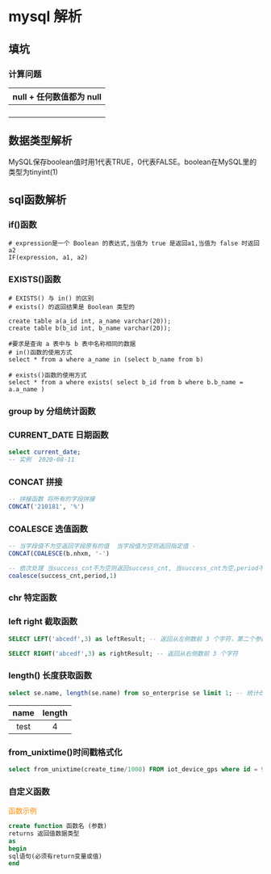 # mysql 解析



## 填坑

### 计算问题

| null + 任何数值都为 null |
| :----------------------: |
|                          |
|                          |
|                          |
|                          |





## 数据类型解析

MySQL保存boolean值时用1代表TRUE，0代表FALSE。boolean在MySQL里的类型为tinyint(1)



## sql函数解析

### if()函数

[参考资料]: https://www.cnblogs.com/zjdxr-up/p/8383609.html

```mysql
# expression是一个 Boolean 的表达式,当值为 true 是返回a1,当值为 false 时返回a2
IF(expression, a1, a2)  
```



### EXISTS()函数

[参考资料]: https://www.cnblogs.com/zhuyeshen/p/11984044.html

```mysql
# EXISTS() 与 in() 的区别
# exists() 的返回结果是 Boolean 类型的

create table a(a_id int, a_name varchar(20));
create table b(b_id int, b_name varchar(20));

#要求是查询 a 表中与 b 表中名称相同的数据
# in()函数的使用方式
select * from a where a_name in (select b_name from b)

# exists()函数的使用方式
select * from a where exists( select b_id from b where b.b_name = a.a_name )
```



### group by 分组统计函数

[参考资料]: https://blog.csdn.net/yaruli/article/details/79239859



### CURRENT_DATE  日期函数

```sql
select current_date;
-- 实例  2020-08-11
```



### CONCAT 拼接

```sql
-- 拼接函数 将所有的字段拼接
CONCAT('210181', '%')
```



### COALESCE 选值函数

[参考资料]:https://blog.csdn.net/yilulvxing/article/details/86595725

```sql
-- 当字段值不为空返回字段原有的值  当字段值为空则返回指定值 -
CONCAT(COALESCE(b.nhxm, '-')

-- 依次处理 当success_cnt不为空则返回success_cnt, 当success_cnt为空,period不为空则返回period, 当success_cnt和period都为空则返回1
coalesce(success_cnt,period,1)
```



### chr 特定函数

[参考资料]:https://blog.csdn.net/ssh4412/article/details/76732735



### left right 截取函数

[参考资料]:https://www.cnblogs.com/muzhuang/p/11763509.html

```sql
SELECT LEFT('abcedf',3) as leftResult; -- 返回从左侧数前 3 个字符，第二个参数不接收负数，会报错

SELECT RIGHT('abcedf',3) as rightResult; -- 返回从右侧数前 3 个字符
```



### length() 长度获取函数

```sql
select se.name, length(se.name) from so_enterprise se limit 1; -- 统计改字段值得长度
```

| name | length |
| :--: | :----: |
| test |   4    |



### from_unixtime()时间戳格式化

```sql
select from_unixtime(create_time/1000) FROM iot_device_gps where id = 9850
```



### 自定义函数

[参考资料]:https://blog.csdn.net/qq_33696345/article/details/82288677

<font color=DarkOrange>函数示例 </font>

```sql
create function 函数名 (参数)
returns 返回值数据类型
as 
begin
sql语句(必须有return变量或值)
end

```





























